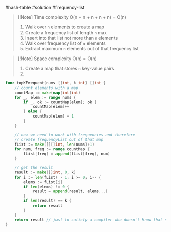 
#hash-table
#solution
#frequency-list

>[!Note] Time complexity
> O(n + n + n + n + n) = O(n)
> 1.  Walk over `n` elements to create a map
> 2. Create a frequency list of length `n` max
> 3. Insert into that list not more than `n` elements
> 4.  Walk over frequency list of `n` elements
> 5. Extract maximum `n` elements out of that frequency list



>[!Note] Space complexity
> O(n) = O(n)
> 1. Create a map that stores `n` key-value pairs
> 2. 

```go
func topKFrequent(nums []int, k int) []int {
    // count elements with a map
    countMap := make(map[int]int)
    for _, elem := range nums {
        if _, ok := countMap[elem]; ok {
            countMap[elem]++
        } else {
            countMap[elem] = 1
        }
    }

	// now we need to work with frequencies and therefore
    // create frequencyList out of that map
    fList := make([][]int, len(nums)+1)
    for num, freq := range countMap {
        fList[freq] = append(fList[freq], num)
    }

    // get the result
    result := make([]int, 0, k)
    for i := len(fList) - 1; i >= 0; i-- {
        elems := fList[i]
        if len(elems) != 0 {
            result = append(result, elems...)
        }
        if len(result) == k {
            return result
        }
    }
    return result // just to saticfy a compiler who doesn't know that solution is guaranteed
}
```